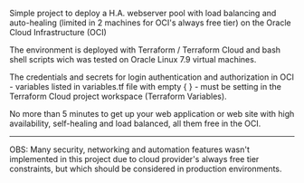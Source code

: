 Simple project to deploy a H.A. webserver pool with load balancing and auto-healing (limited in 2 machines for OCI's always free tier) on the Oracle Cloud Infrastructure (OCI)

The environment is deployed with Terraform / Terraform Cloud and bash shell scripts wich was tested on Oracle Linux 7.9 virtual machines.

The credentials and secrets for login authentication and authorization in OCI - variables listed in variables.tf file with empty { } - must be setting in the Terraform Cloud project workspace (Terraform Variables).

No more than 5 minutes to get up your web application or web site with high availability, self-healing and load balanced, all them free in the OCI.

-----------------------------------------------------------------------------------------------------
OBS: Many security, networking and automation features wasn't implemented in this project due to cloud provider's always free tier constraints, but which should be considered in production environments.